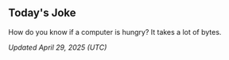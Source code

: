 ## Today's Joke
How do you know if a computer is hungry? It takes a lot of bytes.

*Updated April 29, 2025 (UTC)*
